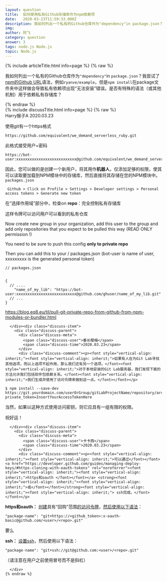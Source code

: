 ```yaml
---
layout: question
title:  如何使用私有Github存储库作为npm依赖项
date:   2020-03-23T11:59:33.000Z
description: 我如何列出一个私有的Github仓库作为"dependency"in package.json？我尝试了npm的Github URL语法，例如ryanve...
img: 
author: 阿飞
category: question
answer: 3
tags: node.js Node.js
topic: Node.js
---
```

<div class="article-root">
  <div class="article">
    {% include articleTitle.html info=page %}
    {% raw %}
    <div class="article-content"><p><font style="vertical-align: inherit;"><font style="vertical-align: inherit;">我如何列出一个私有的Github仓库作为</font></font><code>"dependency"</code><font style="vertical-align: inherit;"><font style="vertical-align: inherit;">in </font></font><code>package.json</code><font style="vertical-align: inherit;"><font style="vertical-align: inherit;">？</font><font style="vertical-align: inherit;">我尝试了</font></font><a href="https://docs.npmjs.com/files/package.json#github-urls"><font style="vertical-align: inherit;"><font style="vertical-align: inherit;">npm的Github URL</font></font></a><font style="vertical-align: inherit;"><font style="vertical-align: inherit;">语法，例如</font></font><code>ryanve/example</code><font style="vertical-align: inherit;"><font style="vertical-align: inherit;">，但是</font></font><code>npm install</code><font style="vertical-align: inherit;"><font style="vertical-align: inherit;">在package文件夹中</font><font style="vertical-align: inherit;">这样做</font><font style="vertical-align: inherit;">会导致私有依赖项出现“无法安装”错误。</font><font style="vertical-align: inherit;">是否有特殊的语法（或其他机制）用于依赖私有存储库？</font></font></p></div>
    {% endraw %}
  </div>

  <div class="discuss-wrapper">
    {% include discussTitle.html info=page %}
    {% raw %}
    <div class="discuss-item">
        <div class="discuss-parent">
          <div class="discuss-meta">
            <span class="discuss-user">Harry猴子A</span>
            <span class="discuss-time">2020.03.23</span>
          </div>
          <div class="discuss-comment"><p><font style="vertical-align: inherit;"><font style="vertical-align: inherit;">使用git有一个https格式</font></font></p>

<pre><code>https://github.com/equivalent/we_demand_serverless_ruby.git
</code></pre>

<p><font style="vertical-align: inherit;"><font style="vertical-align: inherit;">此格式接受用户+密码</font></font></p>

<pre><code>https://bot-user:xxxxxxxxxxxxxxxxxxxxxxxxxxx@github.com/equivalent/we_demand_serverless_ruby.git
</code></pre>

<p><font style="vertical-align: inherit;"><font style="vertical-align: inherit;">因此，您可以做的是创建一个新用户，将其用作</font></font><strong><font style="vertical-align: inherit;"><font style="vertical-align: inherit;">机器人</font></font></strong><font style="vertical-align: inherit;"><font style="vertical-align: inherit;">，仅添加足够的权限，使其可以读取要加载到NPM模块中的存储库，然后直接将其存储在您的NPM模块中。
</font></font><code>packages.json</code> </p>

<pre><code> Github &gt; Click on Profile &gt; Settings &gt; Developer settings &gt; Personal access tokens &gt; Generate new token
</code></pre>

<p><font style="vertical-align: inherit;"><font style="vertical-align: inherit;">在“选择作用域”部分中，检查on </font></font><strong><font style="vertical-align: inherit;"><font style="vertical-align: inherit;">repo</font></font></strong><font style="vertical-align: inherit;"><font style="vertical-align: inherit;">：完全控制私有存储库</font></font></p>

<p><font style="vertical-align: inherit;"><font style="vertical-align: inherit;">这样令牌可以访问用户可以看到的私有仓库</font></font></p>

<p>Now create new group in your organization, add this user to the group and  add only repositories that you expect
to be pulled this way (READ ONLY permission !)</p>

<p>You need to be sure to push this config <strong>only to private repo</strong></p>

<p>Then you can add this to your   /  packages.json (bot-user is
name of user, xxxxxxxxx is the generated personal token)</p>

<pre><code>// packages.json<font></font>
<font></font>
<font></font>
{<font></font>
  // ....<font></font>
    "name_of_my_lib": "https://bot-user:xxxxxxxxxxxxxxxxxxxxxxxxxxx@github.com/ghuser/name_of_my_lib.git"<font></font>
  // ...<font></font>
}<font></font>
</code></pre>

<p><a href="https://blog.eq8.eu/til/pull-git-private-repo-from-github-from-npm-modules-or-bundler.html" rel="noreferrer">https://blog.eq8.eu/til/pull-git-private-repo-from-github-from-npm-modules-or-bundler.html</a></p></div>
        </div>
        
      </div><div class="discuss-item">
        <div class="discuss-parent">
          <div class="discuss-meta">
            <span class="discuss-user">番长樱梅</span>
            <span class="discuss-time">2020.03.23</span>
          </div>
          <div class="discuss-comment"><p><font style="vertical-align: inherit;"><font style="vertical-align: inherit;">如果有人在为Git Lab寻找其他选项，而以上选项不起作用，那么我们还有另一个选项。</font><font style="vertical-align: inherit;">对于本地安装的Git Lab服务器，我们发现下面的方法允许我们包括软件包依赖关系。</font><font style="vertical-align: inherit;">我们生成并使用了访问令牌来做到这一点。</font></font></p>

<pre><code>$ npm install --save-dev https://git.yourdomain.com/userOrGroup/gitLabProjectName/repository/archive.tar.gz?private_token=InsertYourAccessTokenHere
</code></pre>

<p><font style="vertical-align: inherit;"><font style="vertical-align: inherit;">当然，如果以这种方式使用访问密钥，则它应具有一组有限的权限。</font></font></p>

<p><font style="vertical-align: inherit;"><font style="vertical-align: inherit;">祝好运！</font></font></p></div>
        </div>
        
      </div><div class="discuss-item">
        <div class="discuss-parent">
          <div class="discuss-meta">
            <span class="discuss-user">卡卡西</span>
            <span class="discuss-time">2020.03.23</span>
          </div>
          <div class="discuss-comment"><p><font style="vertical-align: inherit;"><font style="vertical-align: inherit;">可以通过</font></font><a href="https://developer.github.com/guides/managing-deploy-keys/#https-cloning-with-oauth-tokens" rel="noreferrer"><font style="vertical-align: inherit;"><font style="vertical-align: inherit;">https和oauth </font></font></a> <strong><font style="vertical-align: inherit;"><font style="vertical-align: inherit;">或</font></font></strong><font style="vertical-align: inherit;"><font style="vertical-align: inherit;"> ssh完成。</font></font></p>

<p><strong><font style="vertical-align: inherit;"><font style="vertical-align: inherit;">https和oauth：</font></font></strong> <a href="https://help.github.com/articles/creating-an-access-token-for-command-line-use/" rel="noreferrer"><font style="vertical-align: inherit;"><font style="vertical-align: inherit;">创建</font></font></a><font style="vertical-align: inherit;"><font style="vertical-align: inherit;">具有“回购”范围</font><a href="https://help.github.com/articles/creating-an-access-token-for-command-line-use/" rel="noreferrer"><font style="vertical-align: inherit;">的访问令牌</font></a><font style="vertical-align: inherit;">，</font></font><a href="http://rzrsharp.net/2013/07/02/private-github-repos-with-npm-and-heroku.html" rel="noreferrer"><font style="vertical-align: inherit;"><font style="vertical-align: inherit;">然后使用以下语法</font></font></a><font style="vertical-align: inherit;"><font style="vertical-align: inherit;">：</font></font></p>

<pre><code>"package-name": "git+https://&lt;github_token&gt;:x-oauth-basic@github.com/&lt;user&gt;/&lt;repo&gt;.git"
</code></pre>

<p><font style="vertical-align: inherit;"><font style="vertical-align: inherit;">要么</font></font></p>

<p><strong><font style="vertical-align: inherit;"><font style="vertical-align: inherit;">ssh：</font></font></strong> <a href="https://help.github.com/articles/generating-ssh-keys/" rel="noreferrer"><font style="vertical-align: inherit;"><font style="vertical-align: inherit;">设置ssh</font></font></a><font style="vertical-align: inherit;"><font style="vertical-align: inherit;">，然后使用以下语法：</font></font></p>

<pre><code>"package-name": "git+ssh://git@github.com:&lt;user&gt;/&lt;repo&gt;.git"
</code></pre>

<p><font style="vertical-align: inherit;"><font style="vertical-align: inherit;">（请注意在用户之前使用冒号而不是斜杠）</font></font></p></div>
        </div>
        
      </div>
    {% endraw %}
  </div>
<div>
